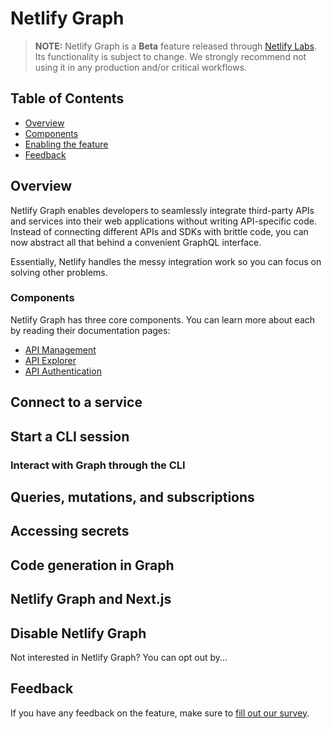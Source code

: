 # Netlify Graph

> **NOTE:** Netlify Graph is a **Beta** feature released through [Netlify Labs](https://www.netlify.com/blog/2021/03/31/test-drive-netlify-beta-features-with-netlify-labs/). Its functionality is subject to change. We strongly recommend not using it in any production and/or critical workflows.

## Table of Contents

- [Overview](#overview)
- [Components](#components)
- [Enabling the feature](#enabling-the-feature)
- [Feedback](#feedback)

## Overview

Netlify Graph enables developers to seamlessly integrate third-party APIs and services into their web applications without writing API-specific code. Instead of connecting different APIs and SDKs with brittle code, you can now abstract all that behind a convenient GraphQL interface.

Essentially, Netlify handles the messy integration work so you can focus on solving other problems.

### Components

Netlify Graph has three core components. You can learn more about each by reading their documentation pages:

- [API Management](api-management.md)
- [API Explorer](api-explorer.md)
- [API Authentication](api-authentication.md)

## Connect to a service


## Start a CLI session


### Interact with Graph through the CLI


## Queries, mutations, and subscriptions


## Accessing secrets


## Code generation in Graph


## Netlify Graph and Next.js


## Disable Netlify Graph

<!-- TODO: fill out this section -->
Not interested in Netlify Graph? You can opt out by...

## Feedback

If you have any feedback on the feature, make sure to [fill out our survey](https://ntl.fyi/apiauthsurvey).